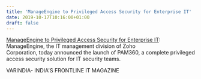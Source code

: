 ```yaml
---
title: 'ManageEngine to Privileged Access Security for Enterprise IT'
date: 2019-10-17T10:16:00+01:00
draft: false
---
```


[ManageEngine to Privileged Access Security for Enterprise IT](https://varindia.com/news/manageengine-to-privileged-access-security-for-enterprise-it#.XagxY7xK8TE.blogger): ManageEngine, the IT management division of Zoho Corporation, today announced the launch of PAM360, a complete privileged access security solution for IT security teams.  
  
VARINDIA- INDIA'S FRONTLINE IT MAGAZINE